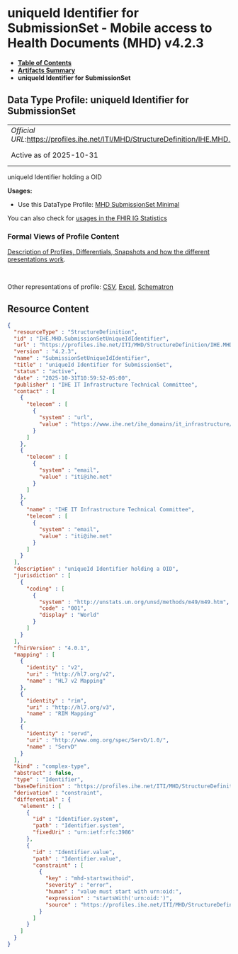 # uniqueId Identifier for SubmissionSet - Mobile access to Health Documents (MHD) v4.2.3

* [**Table of Contents**](toc.md)
* [**Artifacts Summary**](artifacts.md)
* **uniqueId Identifier for SubmissionSet**

## Data Type Profile: uniqueId Identifier for SubmissionSet 

| | |
| :--- | :--- |
| *Official URL*:https://profiles.ihe.net/ITI/MHD/StructureDefinition/IHE.MHD.SubmissionSetUniqueIdIdentifier | *Version*:4.2.3 |
| Active as of 2025-10-31 | *Computable Name*:SubmissionSetUniqueIdIdentifier |

 
uniqueId Identifier holding a OID 

**Usages:**

* Use this DataType Profile: [MHD SubmissionSet Minimal](StructureDefinition-IHE.MHD.Minimal.SubmissionSet.md)

You can also check for [usages in the FHIR IG Statistics](https://packages2.fhir.org/xig/ihe.iti.mhd|current/StructureDefinition/IHE.MHD.SubmissionSetUniqueIdIdentifier)

### Formal Views of Profile Content

 [Description of Profiles, Differentials, Snapshots and how the different presentations work](http://build.fhir.org/ig/FHIR/ig-guidance/readingIgs.html#structure-definitions). 

 

Other representations of profile: [CSV](StructureDefinition-IHE.MHD.SubmissionSetUniqueIdIdentifier.csv), [Excel](StructureDefinition-IHE.MHD.SubmissionSetUniqueIdIdentifier.xlsx), [Schematron](StructureDefinition-IHE.MHD.SubmissionSetUniqueIdIdentifier.sch) 



## Resource Content

```json
{
  "resourceType" : "StructureDefinition",
  "id" : "IHE.MHD.SubmissionSetUniqueIdIdentifier",
  "url" : "https://profiles.ihe.net/ITI/MHD/StructureDefinition/IHE.MHD.SubmissionSetUniqueIdIdentifier",
  "version" : "4.2.3",
  "name" : "SubmissionSetUniqueIdIdentifier",
  "title" : "uniqueId Identifier for SubmissionSet",
  "status" : "active",
  "date" : "2025-10-31T10:59:52-05:00",
  "publisher" : "IHE IT Infrastructure Technical Committee",
  "contact" : [
    {
      "telecom" : [
        {
          "system" : "url",
          "value" : "https://www.ihe.net/ihe_domains/it_infrastructure/"
        }
      ]
    },
    {
      "telecom" : [
        {
          "system" : "email",
          "value" : "iti@ihe.net"
        }
      ]
    },
    {
      "name" : "IHE IT Infrastructure Technical Committee",
      "telecom" : [
        {
          "system" : "email",
          "value" : "iti@ihe.net"
        }
      ]
    }
  ],
  "description" : "uniqueId Identifier holding a OID",
  "jurisdiction" : [
    {
      "coding" : [
        {
          "system" : "http://unstats.un.org/unsd/methods/m49/m49.htm",
          "code" : "001",
          "display" : "World"
        }
      ]
    }
  ],
  "fhirVersion" : "4.0.1",
  "mapping" : [
    {
      "identity" : "v2",
      "uri" : "http://hl7.org/v2",
      "name" : "HL7 v2 Mapping"
    },
    {
      "identity" : "rim",
      "uri" : "http://hl7.org/v3",
      "name" : "RIM Mapping"
    },
    {
      "identity" : "servd",
      "uri" : "http://www.omg.org/spec/ServD/1.0/",
      "name" : "ServD"
    }
  ],
  "kind" : "complex-type",
  "abstract" : false,
  "type" : "Identifier",
  "baseDefinition" : "https://profiles.ihe.net/ITI/MHD/StructureDefinition/IHE.MHD.UniqueIdIdentifier",
  "derivation" : "constraint",
  "differential" : {
    "element" : [
      {
        "id" : "Identifier.system",
        "path" : "Identifier.system",
        "fixedUri" : "urn:ietf:rfc:3986"
      },
      {
        "id" : "Identifier.value",
        "path" : "Identifier.value",
        "constraint" : [
          {
            "key" : "mhd-startswithoid",
            "severity" : "error",
            "human" : "value must start with urn:oid:",
            "expression" : "startsWith('urn:oid:')",
            "source" : "https://profiles.ihe.net/ITI/MHD/StructureDefinition/IHE.MHD.SubmissionSetUniqueIdIdentifier"
          }
        ]
      }
    ]
  }
}

```
